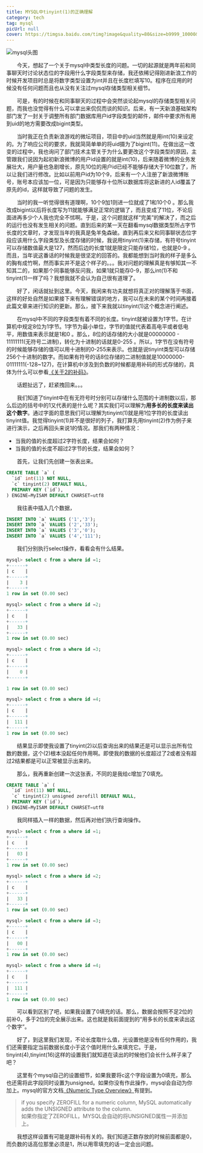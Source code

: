 ```yaml
---
title: MYSQL中tinyint(1)的正确理解
category: tech
tag: mysql
picUrl: null 
cover: https://timgsa.baidu.com/timg?image&quality=80&size=b9999_10000&sec=1495385716534&di=ed94757005ca2587cec41c926a1ee8eb&imgtype=0&src=http%3A%2F%2Fa1.jikexueyuan.com%2Fhome%2F201506%2F15%2F3604%2F557e2e270a34e.jpg
---
```


![mysql头图](https://timgsa.baidu.com/timg?image&quality=80&size=b9999_10000&sec=1495385716534&di=ed94757005ca2587cec41c926a1ee8eb&imgtype=0&src=http%3A%2F%2Fa1.jikexueyuan.com%2Fhome%2F201506%2F15%2F3604%2F557e2e270a34e.jpg)

　　今天，想起了一个关于mysql中类型长度的问题。一切的起源就是两年前和同事聊天时讨论状态位的字段用什么字段类型来存储，我还依稀记得刚进新浪工作的时候开发项目时总是将数字类型设置为int并且在长度栏填写10。程序在应用的时候没有任何问题而且也从没有关注过mysql存储类型相关细节。

　　可是，有的时候在和同事聊天的过程中会突然谈论起mysql的存储类型相关问题，而我也没觉得有什么可以拿出来侃侃而谈的知识。后来，有一天新浪基础架构部门发了一封关于调整所有部门数据库用户id字段类型的邮件，邮件中要求所有用到uid的地方需要改成bigint类型。

　　当时我正在负责新浪游戏的微坛项目，项目中的uid当然就是用int(10)来设定的。为了响应公司的要求，我就简简单单的将uid摄为了bigint(11)。在做出这一改变的过程中，我也询问了部门技术主管关于为什么要更改这个字段类型的原因，主管跟我们说因为起初新浪微博的用户id设置的就是int(10)，后来随着微博的业务发展壮大，用户量也急剧增长，原先10位的用户id已经不能够存储大于10位数了，所以让我们进行修改。比如以前用户id为10个9，后来有一个人注册了新浪微博账号，账号本应该加一位，可是因为只能够存十位所以数据库将这新进的人id覆盖了原先的id，这样就导致了问题的发生。

　　当时的我一听觉得很有道理啊，10个9加1则进一位就成了1和10个0 。那么我改成bigint以后将长度写为11就能够满足正常的逻辑了，而且变成了11位，不论后面进再多少个人我也完全不怵啊。于是，这个问题就这样“完美”的解决了，而之后的运行也没有发生相关的问题。直到后来的某一天在翻看mysql数据类型所占字节长度的文章时，才发现当年的我真是兔羊兔森破。直到再后来又和同事聊状态位字段应该用什么字段类型及长度存储的时候，我说用tinyint(1)来存储，有符号tinyint可以存储数值最大是127，然而后边的长度1就是限定只能存储1位，也就是0-9 。而且，当年说这番话的时候我是很坚定的回答的。我都能想到当时我的样子是多么的胸有成竹啊，然而事实并不是这个样子的。。。我对问题的理解真是有够知其一不知其二的，如果那个同事能够反问我，如果1就只能存0-9，那么int(1)不和tinyint(1)一样了吗？我想我就不会认为自己很有道理了。

　　好了，闲话就扯到这里。今天，我闲来有功夫就想将真正对的理解落于书面，这样的好处自然是如果接下来有理解错误的地方，我可以在未来的某个时间再接着此篇文章来进行知识的更新。那么，接下来我就以tinyint(1)这个概念进行阐述。

　　在mysql中不同的字段类型有着不同的长度。tinyint就被设置为1字节。在计算机中规定8位为1字节。1字节为最小单位，字节的值就代表着高电平或者低电平，用数值来表示就是1和0 。那么，8位的话存储的大小就是00000000 - 11111111(无符号二进制)，转化为十进制的话就是0-255 。所以，1字节在没有符号的时候能够存储的值可以用十进制的0-255来表示。也就是说tinyint类型可以存储256个十进制的数字。而如果有符号的话8位存储的二进制值就是10000000-01111111(-128~127)，在计算机中涉及到负数的时候都是用补码的形式存储的，具体为什么可以参看[《关于2的补码》](http://www.ruanyifeng.com/blog/2009/08/twos_complement.html)。

　　话题扯远了，赶紧拽回来。。。

　　我们知道了tinyint中在有无符号时分别可以存储什么范围的十进制数以后，那么后边的括号中的1又代表的是什么呢？其实我们可以理解为**用多长的长度来读出这个数字**。通过字面的意思我们可以理解为tinyint(1)就是用1位字符的长度读出tinyint值。我觉得tinyint(1)并不是很好的列子，我打算先用tinyint(2)作为例子来进行演示，之后再回头来说1的情况。那我们有两种情况：

* 当我的值的长度超过2字符长度，结果会如何？
* 当我的值的长度不超过2字节的长度，结果会如何？

　　首先，让我们先创建一张表出来。


```sql
CREATE TABLE `a` (
  `id` int(11) NOT NULL,
  `c` tinyint(2) DEFAULT NULL,
  PRIMARY KEY (`id`),
) ENGINE=MyISAM DEFAULT CHARSET=utf8
```
　　我往表中插入几个数据，


```sql
INSERT INTO `a` VALUES ('1','3');
INSERT INTO `a` VALUES ('2','33');
INSERT INTO `a` VALUES ('3','0');
INSERT INTO `a` VALUES ('4','111');
```

　　我们分别执行select操作，看看会有什么结果。


```sql
mysql> select c from a where id =1;
+------+
| c    |
+------+
|    3 |
+------+
1 row in set (0.00 sec)

mysql> select c from a where id =2;
+------+
| c    |
+------+
|   33 |
+------+
1 row in set (0.00 sec)

mysql> select c from a where id =3;
+------+
| c    |
+------+
|    0 |
+------+

1 row in set (0.00 sec)

mysql> select c from a where id =4;
+------+
| c    |
+------+
|  111 |
+------+
1 row in set (0.00 sec)
```

　　结果显示即使我设置了tinyint(2)以后查询出来的结果还是可以显示出所有位数的数据，这个(2)根本没起任何作用啊。即使我的数据的长度超过了2或者没有超过2结果都是可以正常被显示出来的。

　　那么，我再重新创建一次这张表，不同的是我给c增加了0填充。

```sql
CREATE TABLE `a` (
  `id` int(11) NOT NULL,
  `c` tinyint(2) unsigned zerofill DEFAULT NULL,
  PRIMARY KEY (`id`),
) ENGINE=MyISAM DEFAULT CHARSET=utf8
```

　　我同样插入一样的数据，然后再对他们执行查询操作。


```sql
mysql> select c from a where id =1;
+------+
| c    |
+------+
|   03 |
+------+
1 row in set (0.00 sec)

mysql> select c from a where id =2;
+------+
| c    |
+------+
|   33 |
+------+
1 row in set (0.00 sec)

mysql> select c from a where id =3;
+------+
| c    |
+------+
|   00 |
+------+
1 row in set (0.00 sec)

mysql> select c from a where id =4;
+------+
| c    |
+------+
|  111 |
+------+
1 row in set (0.00 sec)
```

　　可以看到区别了吧，如果我设置了0填充的话。那么，数据会按照不足2位的前补0，多于2位的完全展示出来。这也就是我前面提到的“用多长的长度来读出这个数字”。

　　好了，到这里我们发现，不论长度取什么值，光设置他是没有任何作用的，我们还需要指定当前数据长度小于这个值时用什么来填充它。于是，tinyint(4),tinyint(16)这样的设置我们就知道在读出的时候他们会长什么样子来了吧？

　　这里有个mysql自己的设置细节，如果我要将c这个字段设置为0填充，那么也还需将此字段同时设置为unsigned。如果你没有作此操作，mysql会自动为你加上。mysql的官方文档[《Numeric Type Overview》](https://dev.mysql.com/doc/refman/5.7/en/numeric-type-overview.html)有提到。

> if you specify ZEROFILL for a numeric column, MySQL automatically adds the UNSIGNED attribute to the column.<br>
> 如果你指定了ZEROFILL，MYSQL会自动的将UNSIGNED属性一并添加上。

　　我想这样设置有可能是跟补码有关的。我们知道正数存放的时候前面都是0，而负数的话高位那里必须是1，所以用零填充的话一定会出问题。







